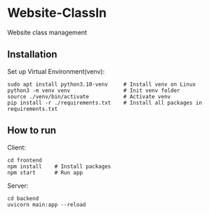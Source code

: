 # Website-ClassIn

Website class management

## Installation

Set up Virtual Environment(venv):

```
sudo apt install python3.10-venv     # Install venv on Linux
python3 -m venv venv                 # Init venv folder
source ./venv/bin/activate           # Activate venv
pip install -r ./requirements.txt    # Install all packages in requirements.txt
```

## How to run

Client:

```
cd frontend
npm install    # Install packages
npm start      # Run app
```

Server:

```
cd backend
uvicorn main:app --reload
```
